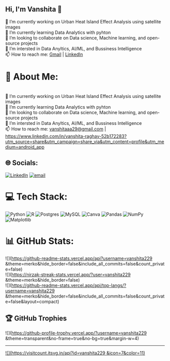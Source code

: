 ## Hi, I'm Vanshita 👋

🔭 I’m currently working on Urban Heat Island Effect Analysis using satellite images<br/>
🌱 I’m currently learning Data Analytics with pyhton<br/>
👯 I’m looking to collaborate on Data science, Machine learning, and open-source projects<br/>
🤔 I’m intersted in Data Anyltics, AI/ML, and Bussiness Intelligence<br/>
📫 How to reach me:  [Gmail](vanshitaaa29@gmail.com) | [LinkedIn](https://www.linkedin.com/in/vanshita-raghav-52b172283?utm_source=share&utm_campaign=share_via&utm_content=profile&utm_medium=android_app)

# 💫 About Me:
<br>🔭 I’m currently working on Urban Heat Island Effect Analysis using satellite images<br>🌱 I’m currently learning Data Analytics with pyhton<br>👯 I’m looking to collaborate on Data science, Machine learning, and open-source projects<br>🤔 I’m intersted in Data Anyltics, AI/ML, and Bussiness Intelligence<br>📫 How to reach me: vanshitaaa29@gmail.com | https://www.linkedin.com/in/vanshita-raghav-52b172283?utm_source=share&utm_campaign=share_via&utm_content=profile&utm_medium=android_app


## 🌐 Socials:
[![LinkedIn](https://img.shields.io/badge/LinkedIn-%230077B5.svg?logo=linkedin&logoColor=white)](https://linkedin.com/in/https://www.linkedin.com/in/niti-agnihotri-baa93b214?utm_source=share&utm_campaign=share_via&utm_content=profile&utm_medium=android_app) [![email](https://img.shields.io/badge/Email-D14836?logo=gmail&logoColor=white)](mailto:vanshitaaa29@gmail.com) 

# 💻 Tech Stack:
![Python](https://img.shields.io/badge/python-3670A0?style=for-the-badge&logo=python&logoColor=ffdd54) ![R](https://img.shields.io/badge/r-%23276DC3.svg?style=for-the-badge&logo=r&logoColor=white) ![Postgres](https://img.shields.io/badge/postgres-%23316192.svg?style=for-the-badge&logo=postgresql&logoColor=white) ![MySQL](https://img.shields.io/badge/mysql-4479A1.svg?style=for-the-badge&logo=mysql&logoColor=white) ![Canva](https://img.shields.io/badge/Canva-%2300C4CC.svg?style=for-the-badge&logo=Canva&logoColor=white) ![Pandas](https://img.shields.io/badge/pandas-%23150458.svg?style=for-the-badge&logo=pandas&logoColor=white) ![NumPy](https://img.shields.io/badge/numpy-%23013243.svg?style=for-the-badge&logo=numpy&logoColor=white) ![Matplotlib](https://img.shields.io/badge/Matplotlib-%23ffffff.svg?style=for-the-badge&logo=Matplotlib&logoColor=black)
# 📊 GitHub Stats:
![](https://github-readme-stats.vercel.app/api?username=vanshita229 &theme=merko&hide_border=false&include_all_commits=false&count_private=false)<br/>
![](https://nirzak-streak-stats.vercel.app/?user=vanshita229 &theme=merko&hide_border=false)<br/>
![](https://github-readme-stats.vercel.app/api/top-langs/?username=vanshita229 &theme=merko&hide_border=false&include_all_commits=false&count_private=false&layout=compact)

## 🏆 GitHub Trophies
![](https://github-profile-trophy.vercel.app/?username=vanshita229 &theme=transparent&no-frame=true&no-bg=true&margin-w=4)

---
[![](https://visitcount.itsvg.in/api?id=vanshita229 &icon=7&color=11)](https://visitcount.itsvg.in)

<!-- Proudly created with GPRM ( https://gprm.itsvg.in ) -->
